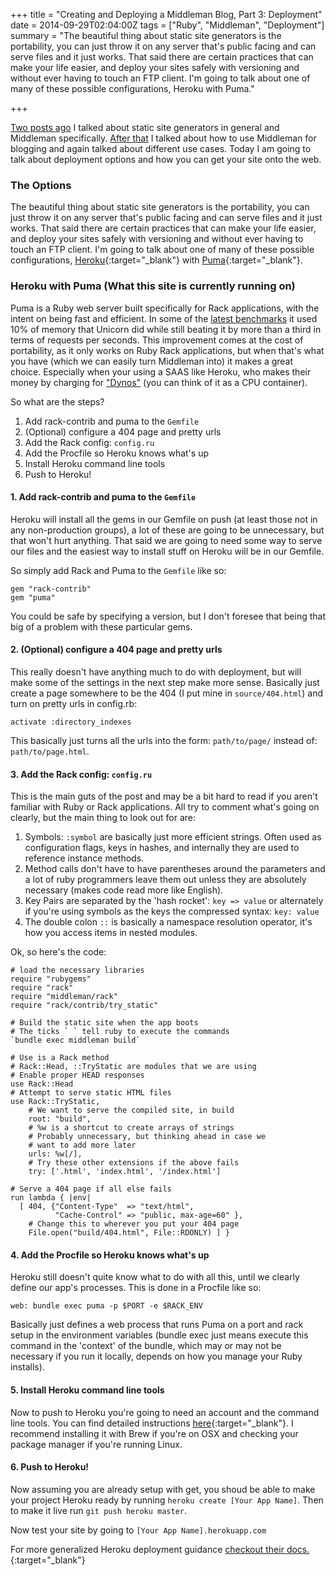 +++
title = "Creating and Deploying a Middleman Blog, Part 3: Deployment"
date = 2014-09-29T02:04:00Z
tags = ["Ruby", "Middleman", "Deployment"]
summary = "The beautiful thing about static site generators is the portability, you can just throw it on any server that's public facing and can serve files and it just works. That said there are certain practices that can make your life easier, and deploy your sites safely with versioning and without ever having to touch an FTP client. I'm going to talk about one of many of these possible configurations, Heroku with Puma."

+++

[Two posts ago](/2014/09/14/creating-and-deploying-a-middleman-blog-part-1-what-s-middleman/) I talked about static site generators in general and Middleman specifically. [After that](/2014/09/22/creating-and-deploying-a-middleman-blog-part-2-blogging-with-middleman/) I talked about how to use Middleman for blogging and again talked about different use cases. Today I am going to talk about deployment options and how you can get your site onto the web.

### The Options
The beautiful thing about static site generators is the portability, you can just throw it on any server that's public facing and can serve files and it just works. That said there are certain practices that can make your life easier, and deploy your sites safely with versioning and without ever having to touch an FTP client. I'm going to talk about one of many of these possible configurations, [Heroku](http://heroku.com/){:target="_blank"} with [Puma](http://puma.io/){:target="_blank"}.

### Heroku with Puma (What this site is currently running on)
Puma is a Ruby web server built specifically for Rack applications, with the intent on being fast and efficient. In some of the [latest benchmarks](http://puma.io/) it used 10% of memory that Unicorn did while still beating it by more than a third in terms of requests per seconds. This improvement comes at the cost of portability, as it only works on Ruby Rack applications, but when that's what you have (which we can easily turn Middleman into) it makes a great choice. Especially when your using a SAAS like Heroku, who makes their money by charging for ["Dynos"](https://devcenter.heroku.com/articles/dynos) (you can think of it as a CPU container).

So what are the steps?

1. Add rack-contrib and puma to the `Gemfile`
2. (Optional) configure a 404 page and pretty urls
3. Add the Rack config: `config.ru`
4. Add the Procfile so Heroku knows what's up
5. Install Heroku command line tools
6. Push to Heroku!

#### 1. Add rack-contrib and puma to the `Gemfile`
Heroku will install all the gems in our Gemfile on push (at least those not in any non-production groups), a lot of these are going to be unnecessary, but that won't hurt anything. That said we are going to need some way to serve our files and the easiest way to install stuff on Heroku will be in our Gemfile.

So simply add Rack and Puma to the `Gemfile` like so:

~~~
gem "rack-contrib"
gem "puma"
~~~

You could be safe by specifying a version, but I don't foresee that being that big of a problem with these particular gems.

#### 2. (Optional) configure a 404 page and pretty urls
This really doesn't have anything much to do with deployment, but will make some of the settings in the next step make more sense. Basically just create a page somewhere to be the 404 (I put mine in `source/404.html`) and turn on pretty urls in config.rb:

~~~
activate :directory_indexes
~~~

This basically just turns all the urls into the form: `path/to/page/` instead of: `path/to/page.html`.

#### 3. Add the Rack config: `config.ru`
This is the main guts of the post and may be a bit hard to read if you aren't familiar with Ruby or Rack applications. All try to comment what's going on clearly, but the main thing to look out for are:

1. Symbols: `:symbol` are basically just more efficient strings. Often used as configuration flags, keys in hashes, and internally they are used to reference instance methods.
2. Method calls don't have to have parentheses around the parameters and a lot of ruby programmers leave them out unless they are absolutely necessary (makes code read more like English).
3. Key Pairs are separated by the 'hash rocket': `key => value` or alternately if you're using symbols as the keys the compressed syntax: `key: value`
4. The double colon `::` is basically a namespace resolution operator, it's how you access items in nested modules.

Ok, so here's the code:

~~~
# load the necessary libraries
require "rubygems"
require "rack"
require "middleman/rack"
require "rack/contrib/try_static"

# Build the static site when the app boots
# The ticks ` ` tell ruby to execute the commands
`bundle exec middleman build`

# Use is a Rack method
# Rack::Head, ::TryStatic are modules that we are using
# Enable proper HEAD responses
use Rack::Head
# Attempt to serve static HTML files
use Rack::TryStatic,
    # We want to serve the compiled site, in build
    root: "build",
    # %w is a shortcut to create arrays of strings
    # Probably unnecessary, but thinking ahead in case we
    # want to add more later
    urls: %w[/],
    # Try these other extensions if the above fails
    try: ['.html', 'index.html', '/index.html']

# Serve a 404 page if all else fails
run lambda { |env|
  [ 404, {"Content-Type"  => "text/html",
          "Cache-Control" => "public, max-age=60" },
    # Change this to wherever you put your 404 page
    File.open("build/404.html", File::RDONLY) ] }
~~~

#### 4. Add the Procfile so Heroku knows what's up
Heroku still doesn't quite know what to do with all this, until we clearly define our app's processes. This is done in a Procfile like so:

~~~
web: bundle exec puma -p $PORT -e $RACK_ENV
~~~

Basically just defines a web process that runs Puma on a port and rack setup in the environment variables (bundle exec just means execute this command in the 'context' of the bundle, which may or may not be necessary if you run it locally, depends on how you manage your Ruby installs).


#### 5. Install Heroku command line tools
Now to push to Heroku you're going to need an account and the command line tools. You can find detailed instructions [here](https://toolbelt.heroku.com/){:target="_blank"}. I recommend installing it with Brew if you're on OSX and checking your package manager if you're running Linux.

#### 6. Push to Heroku!
Now assuming you are already setup with get, you shoud be able to make your project Heroku ready by running `heroku create [Your App Name]`. Then to make it live run `git push heroku master`.

Now test your site by going to `[Your App Name].herokuapp.com`

For more generalized Heroku deployment guidance [checkout their docs.](https://devcenter.heroku.com/articles/git){:target="_blank"}
